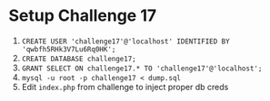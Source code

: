 # Setup Challenge 17

1. `CREATE USER 'challenge17'@'localhost' IDENTIFIED BY 'qwbfh5RHk3V7Lu6Rq0HK';`
2. `CREATE DATABASE challenge17;`
3. `GRANT SELECT ON challenge17.* TO 'challenge17'@'localhost';`
4. `mysql -u root -p challenge17 < dump.sql`
5. Edit `index.php` from challenge to inject proper db creds
